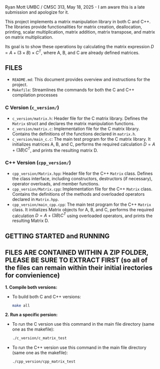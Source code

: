 Ryan Mott
UMBC / CMSC 313,
May 18, 2025 - I am aware this is a late submission and apologize for it.

This project implements a matrix manipulation library in both C and C++. The libraries provide functionalities for matrix creation, deallocation, printing, scalar multiplication, matrix addition, matrix transpose, and matrix on matrix multiplication.

Its goal is to show these operations by calculating the matrix expression $D = A + (3 \times B) \times C^T$, where A, B, and C are already defined matrices.

## FILES

* `README.md`: This document provides overview and instructions for the project.
* `Makefile`: Streamlines the commands for both the C and C++ compilation processes

### C Version (`c_version/`)
* `c_version/matrix.h`: Header file for the C matrix library. Defines the `Matrix` struct and declares the matrix manipulation functions.
* `c_version/matrix.c`: Implementation file for the C matrix library. Contains the definitions of the functions declared in `matrix.h`.
* `c_version/main_c.c`: The main test program for the C matrix library. It initializes matrices A, B, and C, performs the required calculation $D = A + (3B)C^T$, and prints the resulting matrix D.

### C++ Version (`cpp_version/`)
* `cpp_version/Matrix.hpp`: Header file for the C++ `Matrix` class. Defines the class interface, including constructors, destructors (if necessary), operator overloads, and member functions.
* `cpp_version/Matrix.cpp`: Implementation file for the C++ `Matrix` class. Contains the definitions of the methods and overloaded operators declared in `Matrix.hpp`.
* `cpp_version/main_cpp.cpp`: The main test program for the C++ `Matrix` class. It initializes Matrix objects for A, B, and C, performs the required calculation $D = A + (3B)C^T$ using overloaded operators, and prints the resulting Matrix D.

## GETTING STARTED and RUNNING
## FILES ARE CONTAINED WITHIN A ZIP FOLDER, PLEASE BE SURE TO EXTRACT FIRST (so all of the files can remain within their initial irectories for convienience)

**1. Compile both versions:**
* To build both C and C++ versions:
    ```bash
    make all
    ```


**2. Run a specific persion:**
* To run the C version use this command in the main file directory (same one as the makefile):
    ```bash
    ./c_version/c_matrix_test
    ```
* To run the C++ version use this command in the main file directory (same one as the makefile):
    ```bash
    ./cpp_version/cpp_matrix_test
    ```